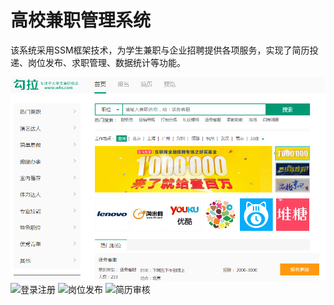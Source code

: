 # 高校兼职管理系统

该系统采用SSM框架技术，为学生兼职与企业招聘提供各项服务，实现了简历投递、岗位发布、求职管理、数据统计等功能。

![首页](img/4.png)
![登录注册](public/media/pay.gif)
![岗位发布](public/media/map_center.png)
![简历审核](public/media/score.png)

